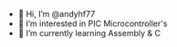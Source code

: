 - 👋 Hi, I’m @andyhf77
- 👀 I’m interested in PIC Microcontroller's
- 🌱 I’m currently learning Assembly & C
<!---
andyhf77/andyhf77 is a ✨ special ✨ repository because its `README.md` (this file) appears on your GitHub profile.
You can click the Preview link to take a look at your changes.
--->
